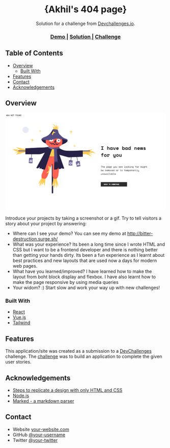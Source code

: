 <!-- Please update value in the {}  -->

<h1 align="center">{Akhil's 404 page}</h1>

<div align="center">
   Solution for a challenge from  <a href="http://devchallenges.io" target="_blank">Devchallenges.io</a>.
</div>

<div align="center">
  <h3>
    <a href="http://bitter-destruction.surge.sh/">
      Demo
    </a>
    <span> | </span>
    <a href="https://github.com/jainakhil93/MyPreparation/tree/main/Portfolio/404-not-found-master#overview">
      Solution
    </a>
    <span> | </span>
    <a href="https://devchallenges.io/challenges/wBunSb7FPrIepJZAg0sY">
      Challenge
    </a>
  </h3>
</div>

<!-- TABLE OF CONTENTS -->

## Table of Contents

- [Overview](#overview)
  - [Built With](#built-with)
- [Features](#features)
- [Contact](#contact)
- [Acknowledgements](#acknowledgements)

<!-- OVERVIEW -->

## Overview

![alt text](https://github.com/jainakhil93/MyPreparation/blob/main/Portfolio/404-not-found-master/404%20not%20found.png)

Introduce your projects by taking a screenshot or a gif. Try to tell visitors a story about your project by answering:

- Where can I see your demo? You can see my demo at http://bitter-destruction.surge.sh/
- What was your experience? Its been a long time since I wrote HTML and CSS but I want to be a frontend developer and there is nothing better than getting your hands dirty. Its been a fun experience as I learnt about best practices and new layouts that are used now a days for modern web pages.
- What have you learned/improved? I have learned how to make the layout from boht block display and flexbox. I have also learnt how to make the page responsive by using media queries
- Your widom? :) Start slow and work your way up with new challenges!

### Built With

<!-- This section should list any major frameworks that you built your project using. Here are a few examples.-->

- [React](https://reactjs.org/)
- [Vue.js](https://vuejs.org/)
- [Tailwind](https://tailwindcss.com/)

## Features

<!-- List the features of your application or follow the template. Don't share the figma file here :) -->

This application/site was created as a submission to a [DevChallenges](https://devchallenges.io/challenges) challenge. The [challenge](https://devchallenges.io/challenges/wBunSb7FPrIepJZAg0sY) was to build an application to complete the given user stories.


## Acknowledgements

<!-- This section should list any articles or add-ons/plugins that helps you to complete the project. This is optional but it will help you in the future. For exmpale -->

- [Steps to replicate a design with only HTML and CSS](https://devchallenges-blogs.web.app/how-to-replicate-design/)
- [Node.js](https://nodejs.org/)
- [Marked - a markdown parser](https://github.com/chjj/marked)

## Contact

- Website [your-website.com](https://{your-web-site-link})
- GitHub [@your-username](https://{github.com/your-usermame})
- Twitter [@your-twitter](https://{twitter.com/your-username})

